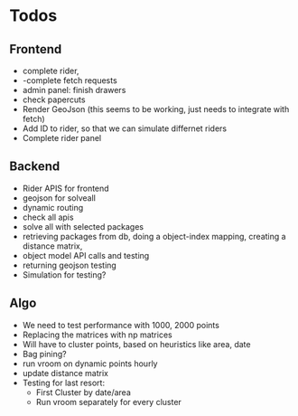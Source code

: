 # Todos

## Frontend
- complete rider, 
- -complete fetch requests
- admin panel: finish drawers
- check papercuts
- Render GeoJson (this seems to be working, just needs to integrate with fetch)
- Add ID to rider, so that we can simulate differnet riders
- Complete rider panel 

## Backend
- Rider APIS for frontend
- geojson for solveall
- dynamic routing
- check all apis
- solve all with selected packages
- retrieving packages from db, doing a object-index mapping, creating a distance matrix, 
- object model API calls and testing 
- returning geojson testing 
- Simulation for testing? 

## Algo
- We need to test performance with 1000, 2000 points
- Replacing the matrices with np matrices
- Will have to cluster points, based on heuristics like area, date
- Bag pining?
- run vroom on dynamic points hourly
- update distance matrix 
- Testing for last resort:
  - First Cluster by date/area
  - Run vroom separately for every cluster
